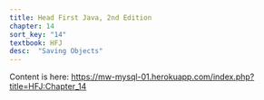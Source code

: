 ```yaml
---
title: Head First Java, 2nd Edition
chapter: 14
sort_key: "14"
textbook: HFJ
desc:  "Saving Objects"
---
```


Content is here: <https://mw-mysql-01.herokuapp.com/index.php?title=HFJ:Chapter_14>
